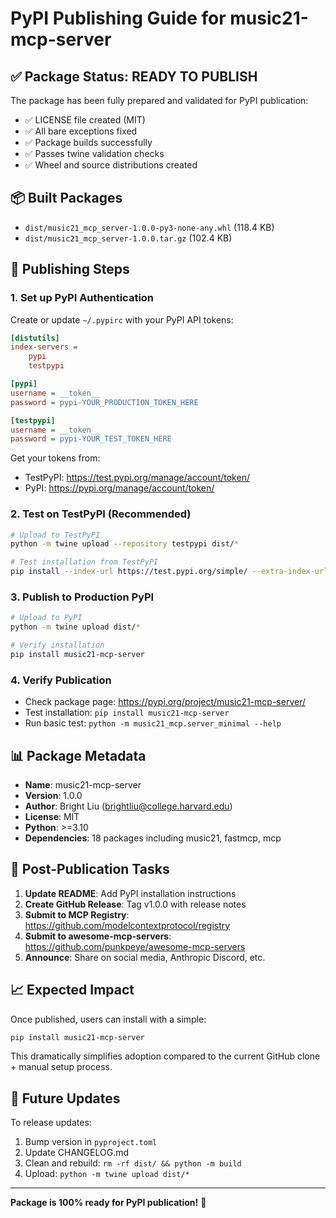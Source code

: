 # PyPI Publishing Guide for music21-mcp-server

## ✅ Package Status: READY TO PUBLISH

The package has been fully prepared and validated for PyPI publication:

- ✅ LICENSE file created (MIT)
- ✅ All bare exceptions fixed
- ✅ Package builds successfully
- ✅ Passes twine validation checks
- ✅ Wheel and source distributions created

## 📦 Built Packages

- `dist/music21_mcp_server-1.0.0-py3-none-any.whl` (118.4 KB)
- `dist/music21_mcp_server-1.0.0.tar.gz` (102.4 KB)

## 🚀 Publishing Steps

### 1. Set up PyPI Authentication

Create or update `~/.pypirc` with your PyPI API tokens:

```ini
[distutils]
index-servers =
    pypi
    testpypi

[pypi]
username = __token__
password = pypi-YOUR_PRODUCTION_TOKEN_HERE

[testpypi]
username = __token__
password = pypi-YOUR_TEST_TOKEN_HERE
```

Get your tokens from:
- TestPyPI: https://test.pypi.org/manage/account/token/
- PyPI: https://pypi.org/manage/account/token/

### 2. Test on TestPyPI (Recommended)

```bash
# Upload to TestPyPI
python -m twine upload --repository testpypi dist/*

# Test installation from TestPyPI
pip install --index-url https://test.pypi.org/simple/ --extra-index-url https://pypi.org/simple/ music21-mcp-server
```

### 3. Publish to Production PyPI

```bash
# Upload to PyPI
python -m twine upload dist/*

# Verify installation
pip install music21-mcp-server
```

### 4. Verify Publication

- Check package page: https://pypi.org/project/music21-mcp-server/
- Test installation: `pip install music21-mcp-server`
- Run basic test: `python -m music21_mcp.server_minimal --help`

## 📊 Package Metadata

- **Name**: music21-mcp-server
- **Version**: 1.0.0
- **Author**: Bright Liu (brightliu@college.harvard.edu)
- **License**: MIT
- **Python**: >=3.10
- **Dependencies**: 18 packages including music21, fastmcp, mcp

## 🎯 Post-Publication Tasks

1. **Update README**: Add PyPI installation instructions
2. **Create GitHub Release**: Tag v1.0.0 with release notes
3. **Submit to MCP Registry**: https://github.com/modelcontextprotocol/registry
4. **Submit to awesome-mcp-servers**: https://github.com/punkpeye/awesome-mcp-servers
5. **Announce**: Share on social media, Anthropic Discord, etc.

## 📈 Expected Impact

Once published, users can install with a simple:

```bash
pip install music21-mcp-server
```

This dramatically simplifies adoption compared to the current GitHub clone + manual setup process.

## 🔄 Future Updates

To release updates:

1. Bump version in `pyproject.toml`
2. Update CHANGELOG.md
3. Clean and rebuild: `rm -rf dist/ && python -m build`
4. Upload: `python -m twine upload dist/*`

---

**Package is 100% ready for PyPI publication!** 🎉
